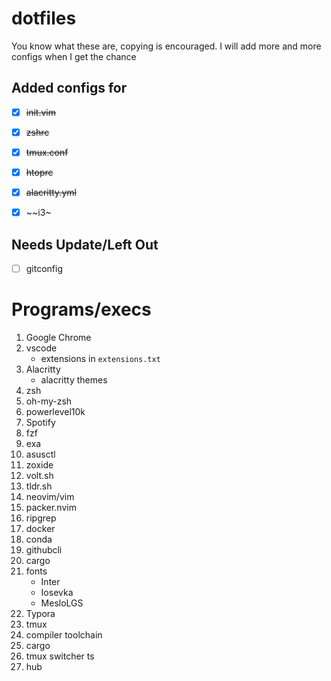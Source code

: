 # dotfiles
You know what these are, copying is encouraged. I will add more and more configs when I get the chance

## Added configs for
- [x] ~~init.vim~~
- [x] ~~zshrc~~
- [x] ~~tmux.conf~~
- [x] ~~htoprc~~
- [x] ~~alacritty.yml~~
- [x] ~~i3~


## Needs Update/Left Out
- [ ] gitconfig

# Programs/execs 
1. Google Chrome
1. vscode
	- extensions in `extensions.txt`
1. Alacritty
    - alacritty themes
1. zsh
1. oh-my-zsh
1. powerlevel10k
1. Spotify
1. fzf
1. exa
1. asusctl
1. zoxide
1. volt.sh
1. tldr.sh
1. neovim/vim
1. packer.nvim
1. ripgrep
1. docker
1. conda
1. githubcli
1. cargo
1. fonts
	- Inter
	- Iosevka
	- MesloLGS
1. Typora
1. tmux
1. compiler toolchain
1. cargo
2. tmux switcher ts
3. hub

